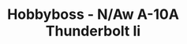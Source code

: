 ---
layout: product
title: "Hobbyboss - N/Aw A-10A  Thunderbolt Ii"
price: "2500" 
desc: "N/A"
img_path: "/assets/img/HB80267.webp"
brand: "N/A"
available: true
special_offer: false
new: false
soon: false
cat: "010000"
subcat: "013500"
subsubcat: "0N/A"
sifra: "HB80267"
popular: false
spec: false
---